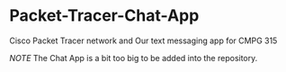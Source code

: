 # Packet-Tracer-Chat-App
Cisco Packet Tracer network and Our text messaging app for CMPG 315

*NOTE* The Chat App is a bit too big to be added into the repository.
